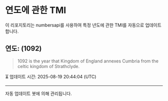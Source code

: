 
# 연도에 관한 TMI

이 리포지토리는 numbersapi를 사용하여 특정 년도에 관한 TMI를 자동으로 업데이트합니다.

## 연도: (1092)
> 1092 is the year that Kingdom of England annexes Cumbria from the celtic kingdom of Strathclyde.

⏳ 업데이트 시간: 2025-08-19 20:44:04 (UTC)

---
자동 업데이트 봇에 의해 관리됩니다.
